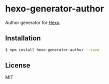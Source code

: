 # hexo-generator-author

Author generator for [Hexo].

## Installation

``` bash
$ npm install hexo-generator-author --save
```

## License

MIT

[Hexo]: http://hexo.io

